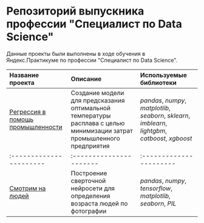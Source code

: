 # Репозиторий выпускника профессии "Специалист по Data Science"

Данные проекты были выполнены в ходе обучения в Яндекс.Практикуме по профессии "Специалист по Data Science".

| Название проекта | Описание | Используемые библиотеки | 
| :---------------------- | :---------------------- | :---------------------- |
| [Регрессия в помощь промышленности](сost_optimization_in_industry) | Создание модели для предсказания оптимальной температуры расплава с целью минимизации затрат промышленного предприятия | *pandas*, *numpy*, *matplotlib*, *seaborn*, *sklearn*, *imblearn*, *lightgbm*, *catboost*, *xgboost* |
| :---------------------- | :---------------------- | :---------------------- |
| [Смотрим на людей](look_at_people) | Построение сверточной нейросети для определения возраста людей по фотографии | *pandas*, *numpy*, *tensorflow*, *matplotlib*, *seaborn*, *PIL* |
